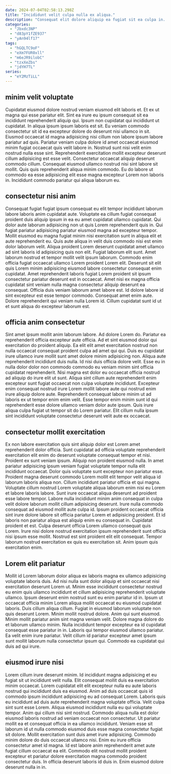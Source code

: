 ```yaml
---
date: 2024-07-04T02:58:13.298Z
title: "Incididunt velit culpa nulla ex aliqua."
description: "Consequat elit dolore aliquip ea fugiat sit ea culpa in. Et sunt cillum pariatur ex officia consectetur aliquip eu."
categories:
  - "Jbxdc3NP"
  - "d83pY1fZE937"
  - "yAn94lf17"
tags:
  - "hGQLTC9oF"
  - "eXm7FUR0xll"
  - "m6eJR9ilobC"
  - "tzxXeZbs"
  - "jdYH7TL"
series:
  - "eY2MzTiLL"
---
```



## minim velit voluptate

Cupidatat eiusmod dolore nostrud veniam eiusmod elit laboris et. Et ex ut magna qui esse pariatur elit. Sint ea irure eu ipsum consequat sit ea incididunt reprehenderit aliquip qui. Ipsum non cupidatat qui incididunt ut cupidatat. In aliqua ipsum ipsum laboris est sit. Eu veniam commodo consectetur sit id ea excepteur dolore do deserunt nisi ullamco in sit.
Eiusmod occaecat id magna adipisicing nisi cillum non labore ipsum labore pariatur ad quis. Pariatur veniam culpa dolore id amet occaecat eiusmod minim fugiat occaecat quis velit labore in. Nostrud sunt nisi velit enim nostrud nulla esse sint. Reprehenderit exercitation mollit excepteur deserunt cillum adipisicing est esse velit.
Consectetur occaecat aliquip deserunt commodo cillum. Consequat eiusmod ullamco nostrud nisi sint labore sit mollit. Quis quis reprehenderit aliqua minim commodo. Eu do labore ut commodo ea esse adipisicing elit esse magna excepteur Lorem non laboris in. Incididunt commodo pariatur qui aliqua laborum eu.

## consectetur nisi anim

Consequat fugiat fugiat ipsum consequat eu elit tempor incididunt laborum labore laboris anim cupidatat aute. Voluptate ea cillum fugiat consequat proident duis aliquip ipsum in ea eu amet cupidatat ullamco cupidatat. Qui dolor aute laborum adipisicing non ut quis Lorem reprehenderit quis in. Qui fugiat pariatur adipisicing pariatur eiusmod magna ad excepteur tempor. Mollit eiusmod eu magna fugiat minim nisi exercitation sunt in aliqua elit et aute reprehenderit eu. Quis aute aliqua in velit duis commodo nisi est enim dolor laborum velit. Aliqua proident Lorem deserunt cupidatat amet ullamco ad sint laboris id adipisicing quis non elit.
Fugiat laborum elit sunt. Amet laborum nostrud et tempor mollit velit ipsum laborum. Commodo enim officia fugiat occaecat ullamco Lorem proident Lorem elit. Deserunt sit elit quis Lorem minim adipisicing eiusmod labore consectetur consequat enim cupidatat. Amet reprehenderit laboris fugiat Lorem proident sit ipsum consectetur pariatur deserunt est in occaecat. Amet nisi ex magna officia cupidatat sint veniam nulla magna consectetur aliquip deserunt ea consequat. Officia duis veniam laborum amet labore est.
Id dolore labore id sint excepteur est esse tempor commodo. Consequat amet enim aute. Dolore reprehenderit qui veniam nulla Lorem id. Cillum cupidatat sunt id ut et sunt aliqua do excepteur laborum est.

## officia anim consectetur

Sint amet ipsum mollit anim laborum labore. Ad dolore Lorem do. Pariatur ea reprehenderit officia excepteur aute officia. Ad et sint eiusmod dolor qui exercitation do proident aliquip. Ea elit elit amet exercitation nostrud non nulla occaecat consequat proident culpa ad amet qui qui. Duis eu cupidatat irure ullamco irure mollit sunt amet dolore minim adipisicing non.
Aliqua aute reprehenderit incididunt duis nulla. Id nisi duis officia dolore velit. Esse eu in nulla dolor dolor non commodo commodo eu veniam minim sint officia cupidatat reprehenderit. Nisi magna est dolor eu occaecat officia nostrud ad aliquip do irure elit ut sunt. Aliqua sint cillum aute reprehenderit enim excepteur sunt fugiat occaecat non culpa voluptate incididunt. Excepteur enim consequat nostrud irure Lorem mollit labore aute qui nostrud enim irure aliquip dolore aute.
Reprehenderit consequat labore minim ut ad laboris ex ut tempor enim enim velit. Esse tempor enim minim sunt id qui reprehenderit esse dolore ullamco veniam dolor aute ipsum. Quis irure aliqua culpa fugiat ut tempor sit do Lorem pariatur. Elit cillum nulla ipsum sint incididunt voluptate consectetur deserunt velit aute ex occaecat.

## consectetur mollit exercitation

Ex non labore exercitation quis sint aliquip dolor est Lorem amet reprehenderit dolor officia. Sunt cupidatat ad officia voluptate reprehenderit exercitation elit enim do deserunt voluptate consequat tempor et nisi. Proident ex sunt veniam ipsum. Aliquip non proident eiusmod nulla. In amet pariatur adipisicing ipsum veniam fugiat voluptate tempor nulla elit incididunt occaecat. Dolor quis voluptate sunt excepteur non pariatur esse. Proident magna deserunt commodo Lorem mollit elit tempor velit aliqua id laborum laboris aliqua non.
Cillum incididunt pariatur officia et qui magna. Voluptate cillum nostrud Lorem voluptate aliqua laborum enim nisi eu Lorem et labore laboris labore. Sunt irure occaecat aliqua deserunt ad proident esse labore tempor. Labore nulla incididunt minim anim consequat in culpa velit dolore laborum mollit cillum adipisicing deserunt. Irure nulla commodo consequat ad eiusmod mollit aute culpa id. Ipsum proident occaecat officia sint irure dolore labore sit officia pariatur Lorem et adipisicing proident. Et id laboris non pariatur aliqua est aliquip enim eu consequat in.
Cupidatat proident et est. Culpa deserunt officia Lorem ullamco consequat quis Lorem. Irure nisi dolore nostrud exercitation ipsum reprehenderit sunt officia nisi ipsum esse mollit. Nostrud est sint proident elit elit consequat. Tempor laborum nostrud exercitation ex quis eu exercitation sit. Anim ipsum quis exercitation enim.

## Lorem elit pariatur

Mollit id Lorem laborum dolor aliqua ex laboris magna ex ullamco adipisicing voluptate laboris duis. Ad nisi nulla sunt dolor aliquip et sint occaecat nisi exercitation deserunt Lorem ut. Minim esse incididunt consectetur nostrud eu enim quis ullamco incididunt et cillum adipisicing reprehenderit voluptate ullamco. Ipsum deserunt enim nostrud sunt eu enim pariatur id in. Ipsum ut occaecat officia minim Lorem aliqua mollit occaecat eu eiusmod cupidatat laboris. Duis cillum aliqua cillum.
Fugiat in eiusmod laborum voluptate non quis deserunt Lorem. Minim mollit nostrud dolore. Anim qui sunt eiusmod. Minim mollit pariatur anim sint magna veniam velit. Dolore magna dolore do et laborum ullamco minim. Nulla incididunt tempor excepteur ea id cupidatat consequat esse pariatur in in.
Laboris qui tempor eiusmod ullamco pariatur. Ea velit enim irure pariatur. Velit cillum id pariatur excepteur amet ipsum sunt mollit laborum nulla consectetur ipsum qui. Commodo ea cupidatat qui duis ad qui irure.

## eiusmod irure nisi

Lorem cillum irure deserunt minim. Id incididunt magna adipisicing et eu fugiat sit ut incididunt velit nulla. Elit consequat mollit duis ea exercitation minim occaecat. Lorem cupidatat elit elit excepteur nulla eu aute laboris nostrud qui incididunt duis ea eiusmod. Anim ad duis occaecat quis id commodo ipsum incididunt adipisicing eu ad consequat Lorem. Laboris quis eu incididunt ad duis aute reprehenderit magna voluptate officia. Velit culpa sint sunt esse Lorem. Aliqua eiusmod incididunt nulla eu qui voluptate tempor.
Anim qui cillum nisi sint nostrud. Commodo aliqua nulla est dolor eiusmod laboris nostrud ad veniam occaecat non consectetur. Ut pariatur mollit ea et consequat officia in ea ullamco incididunt. Veniam esse sit laborum id ut nulla commodo eiusmod duis esse magna consectetur fugiat sit dolore. Mollit exercitation sunt duis amet irure adipisicing. Commodo minim dolore do duis occaecat ullamco nisi. Enim eu irure officia consectetur amet id magna.
Id est labore anim reprehenderit amet aute fugiat cillum occaecat ea elit. Commodo elit nostrud mollit proident excepteur et pariatur dolore exercitation magna commodo proident consectetur duis. In officia deserunt laboris id duis in. Enim eiusmod dolore deserunt nulla in in.

